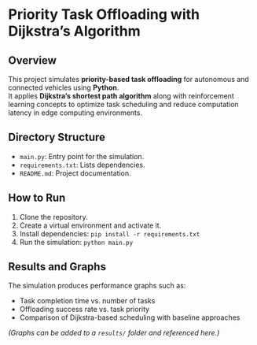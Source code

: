 # Priority Task Offloading with Dijkstra’s Algorithm

## Overview
This project simulates **priority-based task offloading** for autonomous and connected vehicles using **Python**.  
It applies **Dijkstra’s shortest path algorithm** along with reinforcement learning concepts to optimize task scheduling and reduce computation latency in edge computing environments.

## Directory Structure
- `main.py`: Entry point for the simulation.
- `requirements.txt`: Lists dependencies.
- `README.md`: Project documentation.

## How to Run
1. Clone the repository.
2. Create a virtual environment and activate it.
3. Install dependencies: `pip install -r requirements.txt`
4. Run the simulation: `python main.py`

## Results and Graphs
The simulation produces performance graphs such as:
- Task completion time vs. number of tasks
- Offloading success rate vs. task priority
- Comparison of Dijkstra-based scheduling with baseline approaches

*(Graphs can be added to a `results/` folder and referenced here.)*
